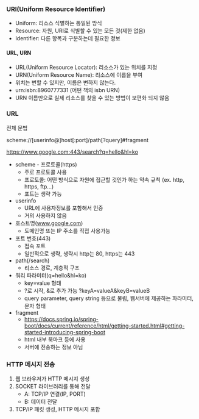 ### URI(Uniform Resource Identifier)

* Uniform: 리소스 식별하는 통일된 방식
* Resource: 자원, URI로 식별할 수 있는 모든 것(제한 없음)
* Identifier: 다른 항목과 구분하는데 필요한 정보

#### URL, URN

* URL(Uniform Resource Locator): 리소스가 있는 위치를 지정
* URN(Uniform Resource Name): 리소스에 이름을 부여
* 위치는 변할 수 있지만, 이름은 변하지 않는다.
* urn:isbn:8960777331 (어떤 책의 isbn URN)
* URN 이름만으로 실제 리소스를 찾을 수 있는 방법이 보편화 되지 않음

### URL

전체 문법

scheme://[userinfo@]host[:port]/path[?query]#fragment

https://www.google.com:443/search?q=hello&hl=ko

* scheme - 프로토콜(https)
  * 주로 프로토콜 사용
  * 프로토콜: 어떤 방식으로 자원에 접근할 것인가 하는 약속 규칙 (ex. http, https, ftp...) 
  * 포트는 생략 가능
* userinfo
  * URL에 사용자정보를 포함해서 인증
  * 거의 사용하지 않음
* 호스트명(www.google.com) 
  * 도메인명 또는 IP 주소를 직접 사용가능
* 포트 번호(443)
  * 접속 포트
  * 일반적으로 생략, 생략시 http는 80, https는 443 
* path(/search)
  * 리소스 경로, 계층적 구조
* 쿼리 파라미터(q=hello&hl=ko)
  * key=value 형태
  * ?로 시작, &로 추가 가능 ?keyA=valueA&keyB=valueB
  * query parameter, query string 등으로 불림, 웹서버에 제공하는 파라미터, 문자 형태
* fragment
  * https://docs.spring.io/spring-boot/docs/current/reference/html/getting-started.html#getting-started-introducing-spring-boot
  * html 내부 북마크 등에 사용
  * 서버에 전송하는 정보 아님



### HTTP 메시지 전송

1. 웹 브라우저가 HTTP 메시지 생성
2. SOCKET 라이브러리를 통해 전달
   - A: TCP/IP 연결(IP, PORT)
   - B: 데이터 전달
3. TCP/IP 패킷 생성, HTTP 메시지 포함



